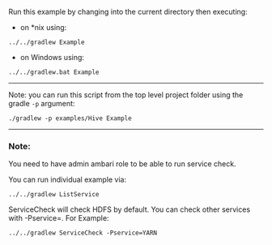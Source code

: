 Run this example by changing into the current directory then executing:

- on *nix using:

```
../../gradlew Example
```

- on Windows using:

```
../../gradlew.bat Example
```

*********************************************************************

Note: you can run this script from the top level project folder using the gradle `-p` argument:

```
./gradlew -p examples/Hive Example
```

*********************************************************************

### Note:

You need to have admin ambari role to be able to run service check.

You can run individual example via:

```
../../gradlew ListService
```

ServiceCheck will check HDFS by default. You can check other services with -Pservice=<name>. For Example:

```
../../gradlew ServiceCheck -Pservice=YARN
```

